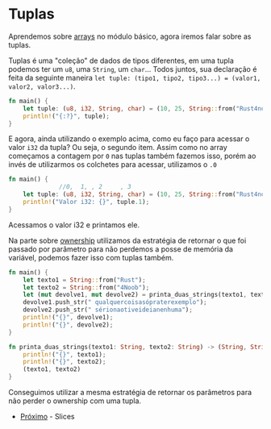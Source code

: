 # Tuplas

Aprendemos sobre [arrays](../basic/09-arrays.md) no módulo básico, agora iremos falar sobre as tuplas.

Tuplas é uma "coleção" de dados de tipos diferentes, em uma tupla podemos ter um `u8`, uma `String`, um `char`... Todos juntos, sua declaração é feita da seguinte maneira `let tuple: (tipo1, tipo2, tipo3...) = (valor1, valor2, valor3...)`.

```rust
fn main() {
    let tuple: (u8, i32, String, char) = (10, 25, String::from("Rust4noobs"), 'a');
    println!("{:?}", tuple);
}
```

E agora, ainda utilizando o exemplo acima, como eu faço para acessar o valor `i32` da tupla? Ou seja, o segundo item. Assim como no array começamos a contagem por `0` nas tuplas também fazemos isso, porém ao invés de utilizarmos os colchetes para acessar, utilizamos o `.0`

```rust
fn main() {
              //0,  1, , 2     , 3
    let tuple: (u8, i32, String, char) = (10, 25, String::from("Rust4noobs"), 'a');
    println!("Valor i32: {}", tuple.1);
}
```

Acessamos o valor i32 e printamos ele.

Na parte sobre [ownership](./03-ownership.md) utilizamos da estratégia de retornar o que foi passado por parâmetro para não perdemos a posse de memória da variável, podemos fazer isso com tuplas também.

```rust
fn main() {
    let texto1 = String::from("Rust");
    let texto2 = String::from("4Noob");
    let (mut devolve1, mut devolve2) = printa_duas_strings(texto1, texto2);
    devolve1.push_str(" qualquercoisasópraterexemplo");
    devolve2.push_str(" sérionaotiveideianenhuma");
    println!("{}", devolve1);
    println!("{}", devolve2);
}

fn printa_duas_strings(texto1: String, texto2: String) -> (String, String) {
    println!("{}", texto1);
    println!("{}", texto2);
    (texto1, texto2)
}
```

Conseguimos utilizar a mesma estratégia de retornar os parâmetros para não perder o ownership com uma tupla.

- [Próximo](./05-slices.md) - Slices